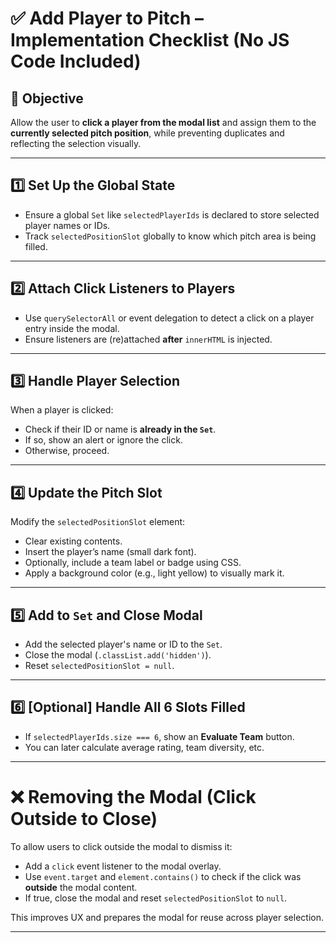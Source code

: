 
# ✅ Add Player to Pitch – Implementation Checklist (No JS Code Included)

## 🎯 Objective
Allow the user to **click a player from the modal list** and assign them to the **currently selected pitch position**, while preventing duplicates and reflecting the selection visually.

---

## 1️⃣ Set Up the Global State
- Ensure a global `Set` like `selectedPlayerIds` is declared to store selected player names or IDs.
- Track `selectedPositionSlot` globally to know which pitch area is being filled.

---

## 2️⃣ Attach Click Listeners to Players
- Use `querySelectorAll` or event delegation to detect a click on a player entry inside the modal.
- Ensure listeners are (re)attached **after** `innerHTML` is injected.

---

## 3️⃣ Handle Player Selection
When a player is clicked:
- Check if their ID or name is **already in the `Set`**.
- If so, show an alert or ignore the click.
- Otherwise, proceed.

---

## 4️⃣ Update the Pitch Slot
Modify the `selectedPositionSlot` element:
- Clear existing contents.
- Insert the player’s name (small dark font).
- Optionally, include a team label or badge using CSS.
- Apply a background color (e.g., light yellow) to visually mark it.

---

## 5️⃣ Add to `Set` and Close Modal
- Add the selected player's name or ID to the `Set`.
- Close the modal (`.classList.add('hidden')`).
- Reset `selectedPositionSlot = null`.

---

## 6️⃣ [Optional] Handle All 6 Slots Filled
- If `selectedPlayerIds.size === 6`, show an **Evaluate Team** button.
- You can later calculate average rating, team diversity, etc.

---

# ❌ Removing the Modal (Click Outside to Close)

To allow users to click outside the modal to dismiss it:
- Add a `click` event listener to the modal overlay.
- Use `event.target` and `element.contains()` to check if the click was **outside** the modal content.
- If true, close the modal and reset `selectedPositionSlot` to `null`.

This improves UX and prepares the modal for reuse across player selection.

---
